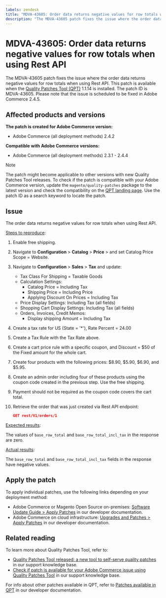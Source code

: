 ```yaml
---
labels: zendesk
title: "MDVA-43605: Order data returns negative values for row totals when using Rest API"
description: "The MDVA-43605 patch fixes the issue where the order data returns negative values for row totals when using Rest API. This patch is available when the [Quality Patches Tool (QPT)](https://support.magento.com/hc/en-us/articles/360047139492) 1.1.14 is installed. The patch ID is MDVA-43605. Please note that the issue is scheduled to be fixed in Adobe Commerce 2.4.5."
---
```


# MDVA-43605: Order data returns negative values for row totals when using Rest API

The MDVA-43605 patch fixes the issue where the order data returns negative values for row totals when using Rest API. This patch is available when the [Quality Patches Tool (QPT)](https://support.magento.com/hc/en-us/articles/360047139492) 1.1.14 is installed. The patch ID is MDVA-43605. Please note that the issue is scheduled to be fixed in Adobe Commerce 2.4.5.

## Affected products and versions

**The patch is created for Adobe Commerce version:**

* Adobe Commerce (all deployment methods) 2.4.2

**Compatible with Adobe Commerce versions:**

* Adobe Commerce (all deployment methods) 2.3.1 - 2.4.4

>[!NOTE]
>
>The patch might become applicable to other versions with new Quality Patches Tool releases. To check if the patch is compatible with your Adobe Commerce version, update the `magento/quality-patches` package to the latest version and check the compatibility on the [QPT landing page](https://devdocs.magento.com/quality-patches/tool.html#patch-grid). Use the patch ID as a search keyword to locate the patch.

## Issue

The order data returns negative values for row totals when using Rest API.

<u>Steps to reproduce</u>:

1. Enable free shipping.
1. Navigate to **Configuration** > **Catalog** > **Price** > and set Catalog Price Scope = Website.
1. Navigate to **Configuration** > **Sales** > **Tax** and update:
    * Tax Class For Shipping = Taxable Goods
    * Calculation Settings:
        * Catalog Price = Including Tax
        * Shipping Price = Including Price
        * Applying Discount On Prices = Including Tax
    * Price Display Settings: Including Tax (all fields)
    * Shopping Cart Display Settings: Including Tax (all fields)
    * Orders, Invoices, Credit Memos:
        * Display shipping Amount = Including Tax
1. Create a tax rate for US (State = '*'), Rate Percent = 24.00
1. Create a Tax Rule with the Tax Rate above.
1. Create a cart price rule with a specific coupon, and Discount = $50 of the Fixed amount for the whole cart.
1. Create four products with the following prices: $8.90, $5.90, $6.90, and $5.95.
1. Create an admin order including four of these products using the coupon code created in the previous step. Use the free shipping.
1. Payment should not be required as the coupon code covers the cart total.
1. Retrieve the order that was just created via Rest API endpoint:

    ```json
    GET rest/V1/orders/1
    ```

<u>Expected results</u>:

The values of `base_row_total` and `base_row_total_incl_tax` in the response are zero.

<u>Actual results</u>:

The `base_row_total` and `base_row_total_incl_tax` fields in the response have negative values.

## Apply the patch

To apply individual patches, use the following links depending on your deployment method:

* Adobe Commerce or Magento Open Source on-premises: [Software Update Guide > Apply Patches](https://devdocs.magento.com/guides/v2.4/comp-mgr/patching/mqp.html) in our developer documentation.
* Adobe Commerce on cloud infrastructure: [Upgrades and Patches > Apply Patches](https://devdocs.magento.com/cloud/project/project-patch.html) in our developer documentation.

## Related reading

To learn more about Quality Patches Tool, refer to:

* [Quality Patches Tool released: a new tool to self-serve quality patches](https://support.magento.com/hc/en-us/articles/360047139492) in our support knowledge base.
* [Check if patch is available for your Adobe Commerce issue using Quality Patches Tool](https://support.magento.com/hc/en-us/articles/360047125252) in our support knowledge base.

For info about other patches available in QPT, refer to [Patches available in QPT](https://devdocs.magento.com/quality-patches/tool.html#patch-grid) in our developer documentation.